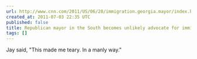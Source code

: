```yaml
---
url: http://www.cnn.com/2011/US/06/28/immigration.georgia.mayor/index.html?eref=rss_latest
created_at: 2011-07-03 22:35 UTC
published: false
title: Republican mayor in the South becomes unlikely advocate for immigrants - CNN.com
tags: []
---
```


Jay said, "This made me teary. In a manly way."
